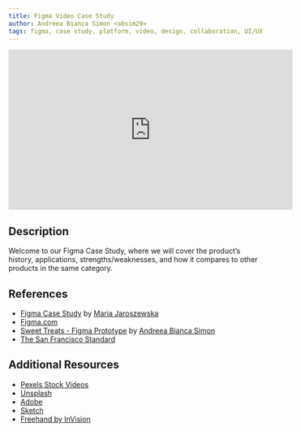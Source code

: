```yaml
---
title: Figma Video Case Study
author: Andreea Bianca Simon <absim29>
tags: figma, case study, platform, video, design, collaboration, UI/UX
---
```


<iframe width="560" height="315" src="https://www.youtube.com/embed/OiAMaEWy2qA?si=KO0ji_hM81Dsb1ym" title="YouTube video player" frameborder="0" allow="accelerometer; autoplay; clipboard-write; encrypted-media; gyroscope; picture-in-picture; web-share" referrerpolicy="strict-origin-when-cross-origin" allowfullscreen></iframe>

## Description

Welcome to our Figma Case Study, where we will cover the product’s history, applications, strengths/weaknesses, and how it compares to other products in the same category.

## References

- [Figma Case Study](https://library.noroff.dev/devtools/figma/figma-case-study/) by [Maria Jaroszewska](https://github.com/mariajaro)
- [Figma.com](https://www.figma.com)
- [Sweet Treats - Figma Prototype](https://www.figma.com/file/RRUoRLjrEcVnpkGMF40jJh/Untitled?type=design&node-id=0%3A1&mode=design&t=zC9DH1XPgQqrNLnR-1) by [Andreea Bianca Simon](https://github.com/absim29)
- [The San Francisco Standard](https://sfstandard.com/2022/09/16/meet-sfs-30-year-old-tech-boss-behind-20-billion-deal-thats-made-him-rich-overnight/)

## Additional Resources

- [Pexels Stock Videos](https://www.pexels.com/videos/)
- [Unsplash](https://unsplash.com)
- [Adobe](https://helpx.adobe.com/si/xd/help/adobe-xd-overview.html)
- [Sketch](https://www.sketch.com)
- [Freehand by InVision](https://www.freehandapp.com)

